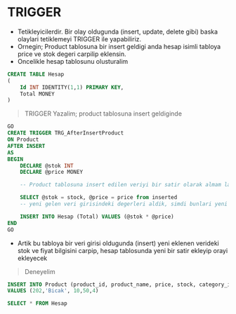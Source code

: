 # TRIGGER

- Tetikleyicilerdir. Bir olay oldugunda (insert, update, delete gibi) baska olaylari tetiklemeyi TRIGGER ile yapabiliriz.
- Ornegin; Product tablosuna bir insert geldigi anda hesap isimli tabloya price ve stok degeri carpilip eklensin.
- Oncelikle hesap tablosunu olusturalim

```SQL
CREATE TABLE Hesap
(
    Id INT IDENTITY(1,1) PRIMARY KEY,
    Total MONEY
)
```

> TRIGGER Yazalim; product tablosuna insert geldiginde

```SQL
GO
CREATE TRIGGER TRG_AfterInsertProduct
ON Product
AFTER INSERT
AS
BEGIN
    DECLARE @stok INT
    DECLARE @price MONEY

    -- Product tablosuna insert edilen veriyi bir satir olarak almam lazim `inserted` keywordunu kullanacagiz

    SELECT @stok = stock, @price = price from inserted
    -- yeni gelen veri girisindeki degerleri aldik, simdi bunlari yeni olusturdugumuz tabloya insert edecegiz

    INSERT INTO Hesap (Total) VALUES (@stok * @price)
END
GO
```

- Artik bu tabloya bir veri girisi oldugunda (insert) yeni eklenen verideki stok ve fiyat bilgisini carpip, hesap tablosunda yeni bir satir ekleyip orayi ekleyecek

>Deneyelim

```SQL
INSERT INTO Product (product_id, product_name, price, stock, category_id)
VALUES (202,'Bicak', 10,50,4)

SELECT * FROM Hesap
```
